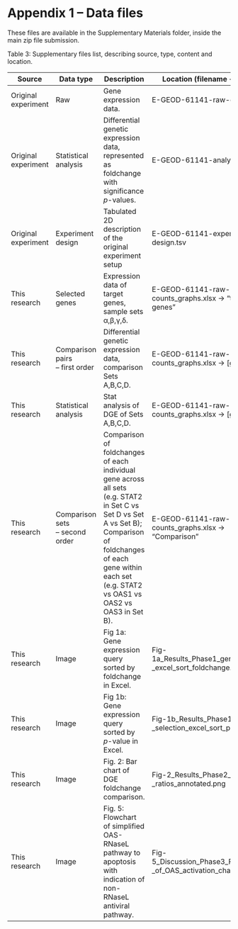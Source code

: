 # Appendix 1 – Data files

These files are available in the Supplementary Materials folder, inside the main zip file submission.

Table 3: Supplementary files list, describing source, type, content and location.

<table data-full-width="true"><thead><tr><th width="195">Source</th><th width="175">Data type</th><th>Description</th><th>Location (filename → sheet)</th></tr></thead><tbody><tr><td>Original experiment</td><td>Raw</td><td>Gene expression data.</td><td>E-GEOD-61141-raw-counts.tsv</td></tr><tr><td>Original experiment</td><td>Statistical analysis</td><td>Differential genetic expression data, represented as foldchange with significance <em>p</em>-values.</td><td>E-GEOD-61141-analytics.tsv</td></tr><tr><td>Original experiment</td><td>Experiment design</td><td>Tabulated 2D description of the original experiment setup</td><td>E-GEOD-61141-experiment-design.tsv</td></tr><tr><td>This research</td><td>Selected genes</td><td>Expression data of target genes, sample sets α,β,γ,δ.</td><td>E-GEOD-61141-raw-counts_graphs.xlsx → “target genes”</td></tr><tr><td>This research</td><td>Comparison pairs<br>– first order</td><td>Differential genetic expression data, comparison Sets A,B,C,D.</td><td>E-GEOD-61141-raw-counts_graphs.xlsx → [gene name]</td></tr><tr><td>This research</td><td>Statistical analysis</td><td>Stat analysis of DGE of Sets A,B,C,D.</td><td>E-GEOD-61141-raw-counts_graphs.xlsx → [gene name]</td></tr><tr><td>This research</td><td>Comparison sets<br>– second order</td><td>Comparison of foldchanges of each individual gene across all sets<br>(e.g. STAT2 in Set C vs Set D vs Set A vs Set B);<br>Comparison of foldchanges of each gene within each set<br>(e.g. STAT2 vs OAS1 vs OAS2 vs OAS3 in Set B).</td><td>E-GEOD-61141-raw-counts_graphs.xlsx → “Comparison”</td></tr><tr><td>This research</td><td>Image</td><td>Fig 1a: Gene expression query sorted by foldchange in Excel.</td><td>Fig-1a_Results_Phase1_gene_selection<br>_excel_sort_foldchange.png</td></tr><tr><td>This research</td><td>Image</td><td>Fig 1b: Gene expression query sorted by <em>p</em>-value in Excel.</td><td>Fig-1b_Results_Phase1_gene<br>_selection_excel_sort_p-val.png</td></tr><tr><td>This research</td><td>Image</td><td>Fig. 2: Bar chart of DGE foldchange comparison.</td><td>Fig-2_Results_Phase2_Chart_DGE<br>_ratios_annotated.png</td></tr><tr><td>This research</td><td>Image</td><td>Fig. 5: Flowchart of simplified OAS-RNaseL pathway to apoptosis with indication of non-RNaseL antiviral pathway.</td><td>Fig-5_Discussion_Phase3_Flowchart<br>_of_OAS_activation_chains.png</td></tr></tbody></table>
